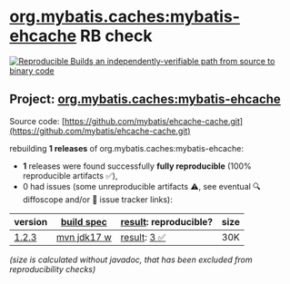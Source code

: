 [org.mybatis.caches:mybatis-ehcache](https://central.sonatype.com/artifact/org.mybatis.caches/mybatis-ehcache/versions) RB check
=======

[![Reproducible Builds](https://reproducible-builds.org/images/logos/rb.svg) an independently-verifiable path from source to binary code](https://reproducible-builds.org/)

## Project: [org.mybatis.caches:mybatis-ehcache](https://central.sonatype.com/artifact/org.mybatis.caches/mybatis-ehcache/versions)

Source code: [https://github.com/mybatis/ehcache-cache.git](https://github.com/mybatis/ehcache-cache.git)

rebuilding **1 releases** of org.mybatis.caches:mybatis-ehcache:
- **1** releases were found successfully **fully reproducible** (100% reproducible artifacts :white_check_mark:),
- 0 had issues (some unreproducible artifacts :warning:, see eventual :mag: diffoscope and/or :memo: issue tracker links):

| version | [build spec](/BUILDSPEC.md) | [result](https://reproducible-builds.org/docs/jvm/): reproducible? | size |
| -- | --------- | ------ | -- |
| [1.2.3](https://central.sonatype.com/artifact/org.mybatis.caches/mybatis-ehcache/1.2.3/pom) | [mvn jdk17 w](mybatis-ehcache-1.2.3.buildspec) | [result](mybatis-ehcache-1.2.3.buildinfo): [3 :white_check_mark: ](mybatis-ehcache-1.2.3.buildcompare) | 30K |

<i>(size is calculated without javadoc, that has been excluded from reproducibility checks)</i>
